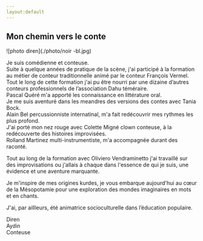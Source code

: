 ```yaml
---
layout:default
---
```


## Mon chemin vers le conte
   ![photo diren](./photo/noir -bl.jpg)

   Je suis comédienne et conteuse.  
   Suite à quelque années de pratique de la scène, j'ai participé à la
   formation au métier de conteur traditionnelle animé par le conteur
   François Vermel.   
   Tout le long de cette formation j'ai pu être nourri par une dizaine
   d’autres conteurs professionnels de l’association Dahu téméraire.  
   Pascal Quéré m'a apporté les connaissance en littérature oral.  
   Je me suis aventuré dans les meandres des versions des contes avec Tania Bock.   
   Alain Bel percussionniste internatinal, m'a fait redécouvrir mes rythmes
   les plus profond.   
   J'ai porté mon nez rouge avec Colette Migné clown conteuse, à la
   redécouverte des histoires improvisées.  
   Rolland Martinez multi-instrumentiste, m'a accompagnée durant des raconté.

  Tout au long de la formation avec Oliviero Vendraminetto j'ai travaillé
  sur des improvisations ou j'allais à chaque dans l'essence de qui je suis,
  une évidence et une aventure marquante.  
       
  Je m'inspire de mes origines kurdes, je vous embarque aujourd'hui au cœur
  de la Mésopotamie pour une exploration des mondes imaginaires en mots et
  en chants.  

  J'ai, par aillleurs, été animatrice socioculturelle dans l’éducation
  populaire.
     
 
   Diren   
   Aydin  
   Conteuse
      
